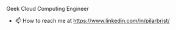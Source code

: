 Geek Cloud Computing Engineer
- 📫 How to reach me at https://www.linkedin.com/in/pilarbrist/ 

<!---
Pilarbrist/Pilarbrist is a ✨ special ✨ repository because its `README.md` (this file) appears on your GitHub profile.
You can click the Preview link to take a look at your changes.
--->
